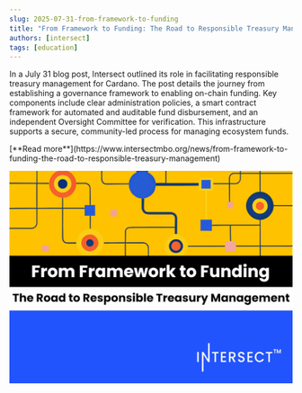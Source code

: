 ```yaml
---
slug: 2025-07-31-from-framework-to-funding
title: "From Framework to Funding: The Road to Responsible Treasury Management"
authors: [intersect]
tags: [education]
---
```



In a July 31 blog post, Intersect outlined its role in facilitating responsible treasury management for Cardano. The post details the journey from establishing a governance framework to enabling on-chain funding. Key components include clear administration policies, a smart contract framework for automated and auditable fund disbursement, and an independent Oversight Committee for verification. This infrastructure supports a secure, community-led process for managing ecosystem funds.

<div style={{ textAlign: 'right' }}>
 [**Read more**](https://www.intersectmbo.org/news/from-framework-to-funding-the-road-to-responsible-treasury-management) 
</div>

 ![community digest](./banner.png)





